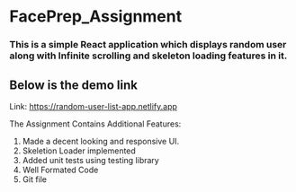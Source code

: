 # FacePrep_Assignment
<h3>This is a simple React application which displays random user along with Infinite scrolling and skeleton loading features in it.</h3>

<h2> Below is the demo link </h2>

Link: https://random-user-list-app.netlify.app

The Assignment Contains Additional Features:

1. Made a decent looking and responsive UI.
2. Skeletion Loader implemented
3. Added unit tests using testing library
4. Well Formated Code
5. Git file
